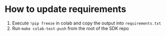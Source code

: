# How to update requirements
1. Execute `!pip freeze` in  colab and copy the output into `requirements.txt`
2. Run `make colab-test-push` from the root of the SDK repo